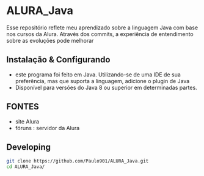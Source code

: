 # ALURA_Java
Esse repositório reflete meu aprendizado sobre a linguagem Java com base nos cursos da Alura. Através dos commits, a experiência de entendimento sobre as evoluções 
pode melhorar
## Instalação & Configurando

 - este programa foi feito em Java. Utilizando-se de uma IDE de sua preferência, mas que suporta a linguagem, adicione o plugin de Java
 - Disponível para versões do Java 8 ou superior em determinadas partes.

## FONTES
  - site Alura
  - fóruns : servidor da Alura


## Developing
```bash
git clone https://github.com/Paulo901/ALURA_Java.git
cd ALURA_Java/
```
